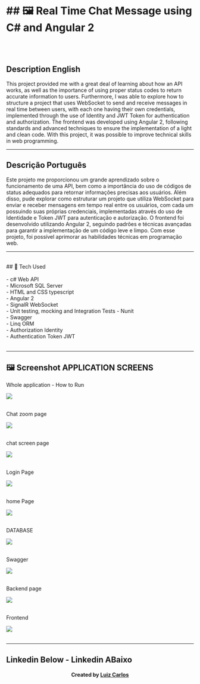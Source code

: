 <h1>## 🖼  Real Time Chat Message using C# and Angular 2 </h1><br/>
<br/>
<h2>Description English</h2>
<p>This project provided me with a great deal of learning about how an API works, as well as the importance of using proper status codes to return accurate information to users. Furthermore, I was able to explore how to structure a project that uses WebSocket to send and receive messages in real time between users, with each one having their own credentials, implemented through the use of Identity and JWT Token for authentication and authorization. The frontend was developed using Angular 2, following standards and advanced techniques to ensure the implementation of a light and clean code. With this project, it was possible to improve technical skills in web programming. </p>
<hr>
<h2>Descrição Português</h2>
<p>Este projeto me proporcionou um grande aprendizado sobre o funcionamento de uma API, bem como a importância do uso de códigos de status adequados para retornar informações precisas aos usuários. Além disso, pude explorar como estruturar um projeto que utiliza WebSocket para enviar e receber mensagens em tempo real entre os usuários, com cada um possuindo suas próprias credenciais, implementadas através do uso de Identidade e Token JWT para autenticação e autorização. O frontend foi desenvolvido utilizando Angular 2, seguindo padrões e técnicas avançadas para garantir a implementação de um código leve e limpo. Com esse projeto, foi possível aprimorar as habilidades técnicas em programação web. </p>

<hr>
<br/>
## 🚀 Tech Used<br/>
<br/>
- c# Web API<br/>
- Microsoft SQL Server <br/>
- HTML and CSS typescript<br/>
- Angular 2<br/>
-   SignalR WebSocket<br/>
-   Unit testing, mocking and Integration Tests
-   Nunit <br/>
-   Swagger <br/>
-   Linq ORM <br/>
-   Authorization Identity <br/>
-   Authentication Token JWT  <br/>

<br/>
<hr>


## 🖼 Screenshot APPLICATION SCREENS <br/>
<p>Whole application - How to Run</p><img src="images/chat.gif">
<br/>
<br/>
<p>Chat zoom page</p><img src="images/chat-view.JPG">
<br/>
<br/>
<p>chat screen page</p><img src="images/chat-whole-page.JPG">
<br/>
<br/>
<p>Login Page</p><img src="images/login-page.JPG">
<br/>
<br/>
<p>home Page</p><img src="images/home.JPG">
<br/>
<br/>
<p>DATABASE</p><img src="images/database.JPG">
<br/>
<br/>
<p>Swagger</p><img src="images/swagger.JPG">
<br/>
<br/>
<p>Backend page</p><img src="images/tests.JPG">
<br/>
<br/>
<p>Frontend</p><img src="images/front-end.JPG">
<br/>
<br/>

<hr>

## Linkedin Below - Linkedin ABaixo

<h4 align="center">
   Created by   <a href="https://www.linkedin.com/in/luiz-carlos-b50693173/" target="_blank"> Luiz Carlos </a>
</h4>
</html>
